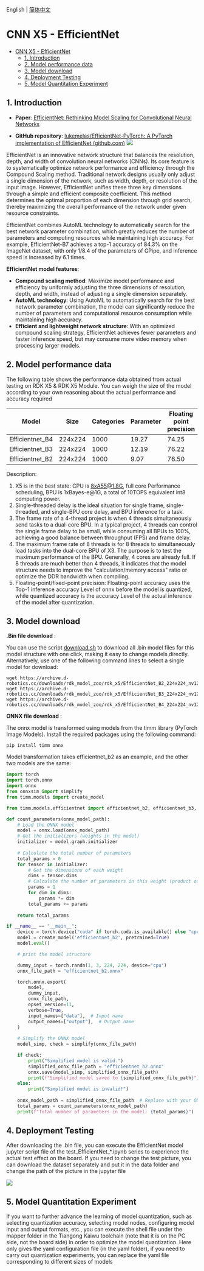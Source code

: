 English | [简体中文](./README_cn.md)

# CNN X5 - EfficientNet

- [CNN X5 - EfficientNet](#cnn-x5---efficientnet)
  - [1. Introduction](#1-introduction)
  - [2. Model performance data](#2-model-performance-data)
  - [3. Model download](#3-model-download)
  - [4. Deployment Testing](#4-deployment-testing)
  - [5. Model Quantitation Experiment](#5-model-quantitation-experiment)


## 1. Introduction

- **Paper**: [EfficientNet: Rethinking Model Scaling for Convolutional Neural Networks](https://arxiv.org/abs/1905.11946)

- **GitHub repository**: [lukemelas/EfficientNet-PyTorch: A PyTorch implementation of EfficientNet (github.com)](https://github.com/lukemelas/EfficientNet-PyTorch)
![](./data/EfficientNet_architecture.png)

EfficientNet is an innovative network structure that balances the resolution, depth, and width of convolution neural networks (CNNs). Its core feature is to systematically optimize network performance and efficiency through the Compound Scaling method. Traditional network designs usually only adjust a single dimension of the network, such as width, depth, or resolution of the input image. However, EfficientNet unifies these three key dimensions through a simple and efficient composite coefficient. This method determines the optimal proportion of each dimension through grid search, thereby maximizing the overall performance of the network under given resource constraints.

EfficientNet combines AutoML technology to automatically search for the best network parameter combination, which greatly reduces the number of parameters and computing resources while maintaining high accuracy. For example, EfficientNet-B7 achieves a top-1 accuracy of 84.3% on the ImageNet dataset, with only 1/8.4 of the parameters of GPipe, and inference speed is increased by 6.1 times.

**EfficientNet model features**:

- **Compound scaling method**: Maximize model performance and efficiency by uniformly adjusting the three dimensions of resolution, depth, and width, instead of adjusting a single dimension separately.
- **AutoML technology**: Using AutoML to automatically search for the best network parameter combination, the model can significantly reduce the number of parameters and computational resource consumption while maintaining high accuracy.
- **Efficient and lightweight network structure**: With an optimized compound scaling strategy, EfficientNet achieves fewer parameters and faster inference speed, but may consume more video memory when processing larger models.

## 2. Model performance data

The following table shows the performance data obtained from actual testing on RDK X5 & RDK X5 Module. You can weigh the size of the model according to your own reasoning about the actual performance and accuracy required


| Model        | Size    | Categories | Parameter | Floating point precision | Quantization accuracy | Latency/throughput (single-threaded) | Latency/throughput (multi-threaded) | Frame rate(FPS) |
| ------------ | ------- | ---- | ------ | ----- | ----- | ----------- | ----------- | ------- |
| Efficientnet_B4   | 224x224     | 1000     | 19.27     | 74.25     | 71.75     | 5.44        | 18.63       | 212.75      |
| Efficientnet_B3   | 224x224     | 1000     | 12.19     | 76.22     | 74.05     | 3.96        | 12.76       | 310.30      |
| Efficientnet_B2   | 224x224     | 1000     | 9.07      | 76.50     | 73.25     | 3.31        | 10.51       | 376.77      |


Description:
1. X5 is in the best state: CPU is 8xA55@1.8G, full core Performance scheduling, BPU is 1xBayes-e@1G, a total of 10TOPS equivalent int8 computing power.
2. Single-threaded delay is the ideal situation for single frame, single-threaded, and single-BPU core delay, and BPU inference for a task.
3. The frame rate of a 4-thread project is when 4 threads simultaneously send tasks to a dual-core BPU. In a typical project, 4 threads can control the single frame delay to be small, while consuming all BPUs to 100%, achieving a good balance between throughput (FPS) and frame delay.
4. The maximum frame rate of 8 threads is for 8 threads to simultaneously load tasks into the dual-core BPU of X3. The purpose is to test the maximum performance of the BPU. Generally, 4 cores are already full. If 8 threads are much better than 4 threads, it indicates that the model structure needs to improve the "calculation/memory access" ratio or optimize the DDR bandwidth when compiling.
5. Floating-point/fixed-point precision: Floating-point accuracy uses the Top-1 inference accuracy Level of onnx before the model is quantized, while quantized accuracy is the accuracy Level of the actual inference of the model after quantization.


## 3. Model download

**.Bin file download** :

You can use the script [download.sh](./model/download.sh) to download all .bin model files for this model structure with one click, making it easy to change models directly. Alternatively, use one of the following command lines to select a single model for download:

```shell
wget https://archive.d-robotics.cc/downloads/rdk_model_zoo/rdk_x5/EfficientNet_B2_224x224_nv12.bin
wget https://archive.d-robotics.cc/downloads/rdk_model_zoo/rdk_x5/EfficientNet_B3_224x224_nv12.bin
wget https://archive.d-robotics.cc/downloads/rdk_model_zoo/rdk_x5/EfficientNet_B4_224x224_nv12.bin
```

**ONNX file download** :

The onnx model is transformed using models from the timm library (PyTorch Image Models). Install the required packages using the following command:

```shell
pip install timm onnx
```

Model transformation takes efficientnet_b2 as an example, and the other two models are the same:

```Python
import torch
import torch.onnx
import onnx
from onnxsim import simplify
from timm.models import create_model

from timm.models.efficientnet import efficientnet_b2, efficientnet_b3, efficientnet_b4

def count_parameters(onnx_model_path):
    # Load the ONNX model
    model = onnx.load(onnx_model_path)
    # Get the initializers (weights in the model)
    initializer = model.graph.initializer
    
    # Calculate the total number of parameters
    total_params = 0
    for tensor in initializer:
        # Get the dimensions of each weight
        dims = tensor.dims
        # Calculate the number of parameters in this weight (product of all dimensions)
        params = 1
        for dim in dims:
            params *= dim
        total_params += params
    
    return total_params

if __name__ == "__main__":
    device = torch.device("cuda" if torch.cuda.is_available() else "cpu")
    model = create_model('efficientnet_b2', pretrained=True)
    model.eval()

    # print the model structure

    dummy_input = torch.randn(1, 3, 224, 224, device="cpu")
    onnx_file_path = "efficientnet_b2.onnx"

    torch.onnx.export(
        model,
        dummy_input,
        onnx_file_path,
        opset_version=11,
        verbose=True,
        input_names=["data"],  # Input name
        output_names=["output"],  # Output name
    )
    
    # Simplify the ONNX model
    model_simp, check = simplify(onnx_file_path)

    if check:
        print("Simplified model is valid.")
        simplified_onnx_file_path = "efficientnet_b2.onnx"
        onnx.save(model_simp, simplified_onnx_file_path)
        print(f"Simplified model saved to {simplified_onnx_file_path}")
    else:
        print("Simplified model is invalid!")
        
    onnx_model_path = simplified_onnx_file_path  # Replace with your ONNX model path
    total_params = count_parameters(onnx_model_path)
    print(f"Total number of parameters in the model: {total_params}")
```

## 4. Deployment Testing

After downloading the .bin file, you can execute the EfficientNet model jupyter script file of the test_EfficientNet_*.ipynb series to experience the actual test effect on the board. If you need to change the test picture, you can download the dataset separately and put it in the data folder and change the path of the picture in the jupyter file

![](./data/inference.png)

## 5. Model Quantitation Experiment

If you want to further advance the learning of model quantization, such as selecting quantization accuracy, selecting model nodes, configuring model input and output formats, etc., you can execute the shell file under the mapper folder in the Tiangong Kaiwu toolchain (note that it is on the PC side, not the board side) in order to optimize the model quantization. Here only gives the yaml configuration file (in the yaml folder), if you need to carry out quantization experiments, you can replace the yaml file corresponding to different sizes of models